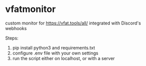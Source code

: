 # vfatmonitor


custom monitor for https://vfat.tools/all/ integrated with Discord's webhooks


Steps:
1) pip install python3 and requirements.txt
2) configure .env file with your own settings 
3) run the script either on localhost, or with a server
